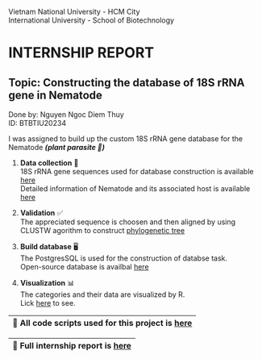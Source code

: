 Vietnam National University - HCM City \
International University -
School of Biotechnology 

# INTERNSHIP REPORT
## Topic: Constructing the database of 18S rRNA gene in Nematode
Done by: Nguyen Ngoc Diem Thuy \
ID: BTBTIU20234


I was assigned to build up the custom 18S rRNA gene database for the Nematode ***(plant parasite :microbe:)***  

1. **Data collection** :open_file_folder: \
  18S rRNA gene sequences used for database construction is available [here](https://docs.github.com/en/get-started/writing-on-github/getting-started-with-writing-and-formatting-on-github/basic-writing-and-formatting-syntax) \
  Detailed information of Nematode and its associated host is available [here](https://docs.github.com/en/get-started/writing-on-github/getting-started-with-writing-and-formatting-on-github/basic-writing-and-formatting-syntax) 

2. **Validation** :white_check_mark: \
The appreciated sequence is choosen and then aligned by using CLUSTW agorithm to construct [phylogenetic tree](https://docs.github.com/en/get-started/writing-on-github/getting-started-with-writing-and-formatting-on-github/basic-writing-and-formatting-syntax) 

  
3. **Build database** :desktop_computer: \
The PostgresSQL is used for the construction of databse task. \
Open-source database is availbal [here](https://docs.github.com/en/get-started/writing-on-github/getting-started-with-writing-and-formatting-on-github/basic-writing-and-formatting-syntax)

5. **Visualization** :bar_chart: \
   The categories and their data are visualized by R. \
   Lick [here](https://docs.github.com/en/get-started/writing-on-github/getting-started-with-writing-and-formatting-on-github/basic-writing-and-formatting-syntax) to see.


|:memo:  All code scripts used for this project is [here](https://docs.github.com/en/get-started/writing-on-github/getting-started-with-writing-and-formatting-on-github/basic-writing-and-formatting-syntax) |
|-------------------------------------------|

|:page_facing_up:  Full internship report is [here](https://docs.github.com/en/get-started/writing-on-github/getting-started-with-writing-and-formatting-on-github/basic-writing-and-formatting-syntax) |
|-------------------------------------------|
